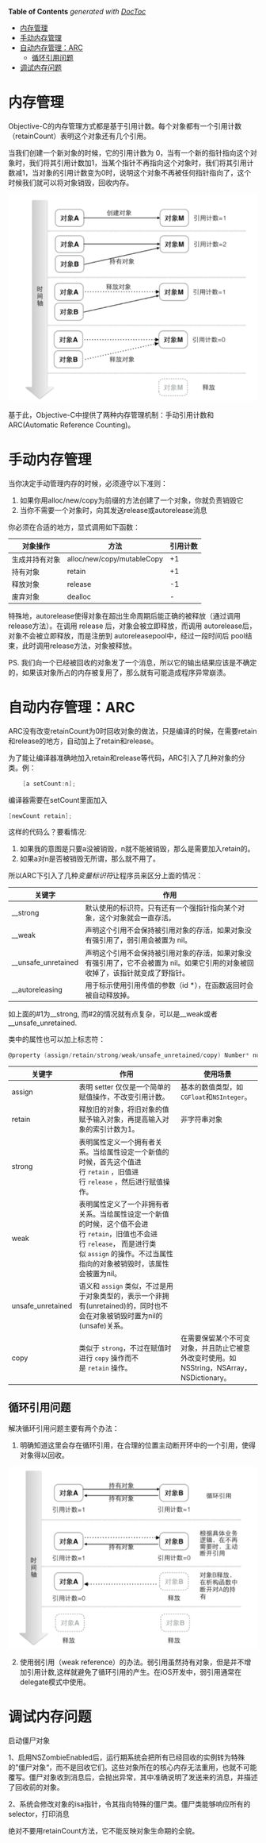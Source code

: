 <!-- START doctoc generated TOC please keep comment here to allow auto update -->
<!-- DON'T EDIT THIS SECTION, INSTEAD RE-RUN doctoc TO UPDATE -->
**Table of Contents**  *generated with [DocToc](https://github.com/thlorenz/doctoc)*

- [内存管理](#%E5%86%85%E5%AD%98%E7%AE%A1%E7%90%86)
- [手动内存管理](#%E6%89%8B%E5%8A%A8%E5%86%85%E5%AD%98%E7%AE%A1%E7%90%86)
- [自动内存管理：ARC](#%E8%87%AA%E5%8A%A8%E5%86%85%E5%AD%98%E7%AE%A1%E7%90%86arc)
  - [循环引用问题](#%E5%BE%AA%E7%8E%AF%E5%BC%95%E7%94%A8%E9%97%AE%E9%A2%98)
- [调试内存问题](#%E8%B0%83%E8%AF%95%E5%86%85%E5%AD%98%E9%97%AE%E9%A2%98)

<!-- END doctoc generated TOC please keep comment here to allow auto update -->

# 内存管理

Objective-C的内存管理方式都是基于引用计数。每个对象都有一个引用计数（retainCount）表明这个对象还有几个引用。

当我们创建一个新对象的时候，它的引用计数为 0，当有一个新的指针指向这个对象时，我们将其引用计数加1，当某个指针不再指向这个对象时，我们将其引用计数减1，当对象的引用计数变为0时，说明这个对象不再被任何指针指向了，这个时候我们就可以将对象销毁，回收内存。

![](img/arc.png)



基于此，Objective-C中提供了两种内存管理机制：手动引用计数和 ARC(Automatic Reference Counting)。

# 手动内存管理

当你决定手动管理内存的时候，必须遵守以下准则：

1. 如果你用alloc/new/copy为前缀的方法创建了一个对象，你就负责销毁它
2. 当你不需要一个对象时，向其发送release或autorelease消息

你必须在合适的地方，显式调用如下函数：

| 对象操作    | 方法                         | 引用计数 |
| ------- | -------------------------- | ---- |
| 生成并持有对象 | alloc/new/copy/mutableCopy | +1   |
| 持有对象    | retain                     | +1   |
| 释放对象    | release                    | -1   |
| 废弃对象    | dealloc                    | -    |

特殊地，autorelease使得对象在超出生命周期后能正确的被释放（通过调用release方法）。在调用 release 后，对象会被立即释放，而调用 autorelease后，对象不会被立即释放，而是注册到 autoreleasepool中，经过一段时间后 pool结束，此时调用release方法，对象被释放。

PS. 我们向一个已经被回收的对象发了一个消息，所以它的输出结果应该是不确定的，如果该对象所占的内存被复用了，那么就有可能造成程序异常崩溃。

# 自动内存管理：ARC

ARC没有改变retainCount为0时回收对象的做法，只是编译的时候，在需要retain和release的地方，自动加上了retain和release。

为了能让编译器准确地加入retain和release等代码，ARC引入了几种对象的分类。例：

```objective-c
    [a setCount:n];
```

编译器需要在setCount里面加入

```objective-c
[newCount retain];
```

这样的代码么？要看情况: 

1. 如果我的意图是只要a没被销毁，n就不能被销毁，那么是需要加入retain的。 
2. 如果a对n是否被销毁无所谓，那么就不用了。

所以ARC下引入了几种*变量标识符*让程序员来区分上面的情况：

| 关键字                   | 作用                                       |
| --------------------- | ---------------------------------------- |
| \_\_strong            | 默认使用的标识符。只有还有一个强指针指向某个对象，这个对象就会一直存活。     |
| \_\_weak              | 声明这个引用不会保持被引用对象的存活，如果对象没有强引用了，弱引用会被置为 nil。 |
| \_\_unsafe_unretained | 声明这个引用不会保持被引用对象的存活，如果对象没有强引用了，它不会被置为 nil。如果它引用的对象被回收掉了，该指针就变成了野指针。 |
| \_\_autoreleasing     | 用于标示使用引用传值的参数（id *），在函数返回时会被自动释放掉。       |

如上面的#1为\_\_strong, 而#2的情况就有点复杂，可以是\_\_weak或者\_\_unsafe_unretained.

类中的属性也可以加上标志符：

```objective-c
@property (assign/retain/strong/weak/unsafe_unretained/copy) Number* num;
```

| 关键字               | 作用                                       | 使用场景                                     |
| ----------------- | ---------------------------------------- | ---------------------------------------- |
| assign            | 表明 setter 仅仅是一个简单的赋值操作，不改变引用计数。          | 基本的数值类型，如`CGFloat`和`NSInteger`。          |
| retain            | 释放旧的对象，将旧对象的值赋予输入对象，再提高输入对象的索引计数为1。      | 非字符串对象                                   |
| strong            | 表明属性定义一个拥有者关系。当给属性设定一个新值的时候，首先这个值进行 `retain` ，旧值进行 `release` ，然后进行赋值操作。 |                                          |
| weak              | 表明属性定义了一个非拥有者关系。当给属性设定一个新值的时候，这个值不会进行 `retain`，旧值也不会进行 `release`， 而是进行类似 `assign` 的操作。不过当属性指向的对象被销毁时，该属性会被置为nil。 |                                          |
| unsafe_unretained | 语义和 `assign` 类似，不过是用于对象类型的，表示一个非拥有(unretained)的，同时也不会在对象被销毁时置为nil的(unsafe)关系。 |                                          |
| copy              | 类似于 `strong`，不过在赋值时进行 `copy` 操作而不是 `retain` 操作。 | 在需要保留某个不可变对象，并且防止它被意外改变时使用。如NSString，NSArray，NSDictionary。 |



## 循环引用问题

解决循环引用问题主要有两个办法：

1. 明确知道这里会存在循环引用，在合理的位置主动断开环中的一个引用，使得对象得以回收。

![](img/circle.png)

2. 使用弱引用（weak reference）的办法。弱引用虽然持有对象，但是并不增加引用计数,这样就避免了循环引用的产生。在iOS开发中，弱引用通常在delegate模式中使用。


# 调试内存问题

启动僵尸对象

1、启用NSZombieEnabled后，运行期系统会把所有已经回收的实例转为特殊的”僵尸对象“，而不是回收它们。这些对象所在的核心内存无法重用，也就不可能覆写。僵尸对象收到消息后，会抛出异常，其中准确说明了发送来的消息，并描述了回收前的对象。

2、系统会修改对象的isa指针，令其指向特殊的僵尸类。僵尸类能够响应所有的selector，打印消息

绝对不要用retainCount方法，它不能反映对象生命期的全貌。

